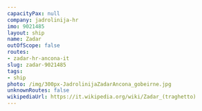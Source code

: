 ```yaml
---
capacityPax: null
company: jadrolinija-hr
imo: 9021485
layout: ship
name: Zadar
outOfScope: false
routes:
- zadar-hr-ancona-it
slug: zadar-9021485
tags:
- ship
photo: /img/300px-JadrolinijaZadarAncona_gobeirne.jpg
unknownRoutes: false
wikipediaUrl: https://it.wikipedia.org/wiki/Zadar_(traghetto)
---
```

